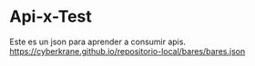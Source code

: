 # Api-x-Test

Este es un json para aprender a consumir apis.
https://cyberkrane.github.io/repositorio-local/bares/bares.json

